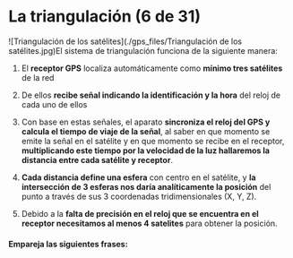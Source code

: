 # La triangulación (6 de 31)

![Triangulación de los satélites](./gps_files/Triangulación de los satélites.jpg)El sistema de triangulación funciona de la siguiente manera:

1.  El **receptor GPS** localiza automáticamente como **mínimo tres satélites** de la red
    
2.  De ellos **recibe señal indicando la identificación y la hora** del reloj de cada uno de ellos
    
3.  Con base en estas señales, el aparato **sincroniza el reloj del GPS y calcula el tiempo de viaje de la señal**, al saber en que momento se emite la señal en el satélite y en que momento se recibe en el receptor, **multiplicando este tiempo por la velocidad de la luz hallaremos la distancia entre cada satélite y receptor**.
    
4.  **Cada distancia define una esfera** con centro en el satélite, y **la intersección de 3 esferas nos daría analíticamente la posición** del punto a través de sus 3 coordenadas tridimensionales (X, Y, Z).
    
5.  Debido a la **falta de precisión en el reloj que se encuentra en el receptor necesitamos al menos 4 satelites** para obtener la posición.
    

#### Empareja las siguientes frases: